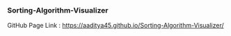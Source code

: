 ### Sorting-Algorithm-Visualizer
GitHub Page Link : https://aaditya45.github.io/Sorting-Algorithm-Visualizer/
